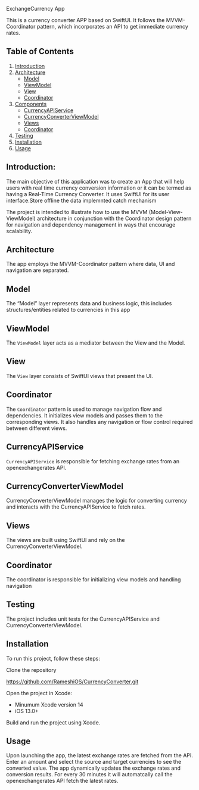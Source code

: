 ExchangeCurrency App

This is a currency converter APP based on SwiftUI. It follows the MVVM-Coordinator pattern, which incorporates an API to get immediate currency rates.

## Table of Contents

1. [Introduction](#introduction)
2. [Architecture](#architecture)
   - [Model](#model)
   - [ViewModel](#viewmodel)
   - [View](#view)
   - [Coordinator](#coordinator)
3. [Components](#components)
   - [CurrencyAPIService](#currencyapiservice)
   - [CurrencyConverterViewModel](#currencyconverterviewmodel)
   - [Views](#views)
   - [Coordinator](#coordinator-1)
4. [Testing](#testing)
5. [Installation](#installation)
6. [Usage](#usage)

## Introduction:

The main objective of this application was to create an App that will help users with real time currency conversion information or it can be termed as having a Real-Time Currency Converter. It uses SwiftUI for its user interface.Store offline the data implemnted catch mechanism 

The project is intended to illustrate how to use the MVVM (Model-View-ViewModel) architecture in conjunction with the Coordinator design pattern for navigation and dependency management in ways that encourage scalability.

## Architecture

The app employs the MVVM-Coordinator pattern where data, UI and navigation  are separated.

## Model
 
The “Model” layer represents data and business logic, this includes structures/entities related to currencies in this app

## ViewModel

The `ViewModel` layer acts as a mediator  between the View  and the Model.

## View

The `View` layer consists of SwiftUI views that present  the UI.

## Coordinator

The `Coordinator` pattern is used to manage navigation flow and dependencies. It initializes view models and passes them to the corresponding views. It also handles any navigation or flow control required between different views.

## CurrencyAPIService

`CurrencyAPIService` is responsible for fetching exchange rates from an openexchangerates API.

## CurrencyConverterViewModel
 
 CurrencyConverterViewModel manages the logic for converting currency and interacts with the CurrencyAPIService to fetch rates.

## Views

The views are built using SwiftUI and rely on the CurrencyConverterViewModel.

## Coordinator

The coordinator is responsible for initializing view models and handling navigation

## Testing

The project includes unit tests for the CurrencyAPIService and CurrencyConverterViewModel.

## Installation
To run this project, follow these steps:

Clone the repository

https://github.com/RameshiOS/CurrencyConverter.git

Open the project in Xcode:
- Minumum Xcode version 14
- iOS 13.0+
  
Build and run the project using Xcode.

## Usage
Upon launching the app, the latest exchange rates are fetched from the API.
Enter an amount and select the source and target currencies to see the converted value.
The app dynamically updates the exchange rates and conversion results.
For every 30 minutes it will automatcally call the openexchangerates API fetch the latest rates.

